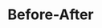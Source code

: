 # Before-After
<a href="https://zupimages.net/viewer.php?id=20/33/yiak.png"><img src="https://zupimages.net/up/20/33/yiak.png" alt="" /></a>
